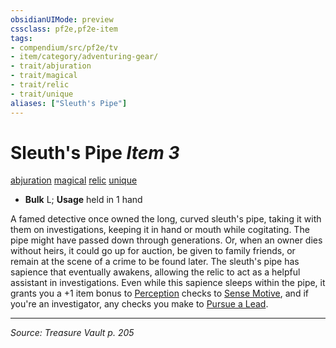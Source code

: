 ```yaml
---
obsidianUIMode: preview
cssclass: pf2e,pf2e-item
tags:
- compendium/src/pf2e/tv
- item/category/adventuring-gear/
- trait/abjuration
- trait/magical
- trait/relic
- trait/unique
aliases: ["Sleuth's Pipe"]
---
```

# Sleuth's Pipe *Item 3*  
[abjuration](abjuration.md "Abjuration School Trait")  [magical](magical.md "Magical Item Trait")  [relic](relic-tv.md "Relic Item Trait")  [unique](unique.md "Unique Rarity Trait")  

- **Bulk** L; **Usage** held in 1 hand

A famed detective once owned the long, curved sleuth's pipe, taking it with them on investigations, keeping it in hand or mouth while cogitating. The pipe might have passed down through generations. Or, when an owner dies without heirs, it could go up for auction, be given to family friends, or remain at the scene of a crime to be found later. The sleuth's pipe has sapience that eventually awakens, allowing the relic to act as a helpful assistant in investigations. Even while this sapience sleeps within the pipe, it grants you a +1 item bonus to [Perception](skills.md#Perception) checks to [Sense Motive](sense-motive.md), and if you're an investigator, any checks you make to [Pursue a Lead](pursue-a-lead-apg.md).


---
*Source: Treasure Vault p. 205*